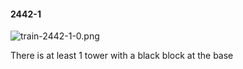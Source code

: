 #### 2442-1
![train-2442-1-0.png](https://github.com/lil-lab/nlvr/raw/master/nlvr/train/images/28/train-2442-1-0.png "train-2442-1-0.png")

There is at least 1 tower with a black block at the base